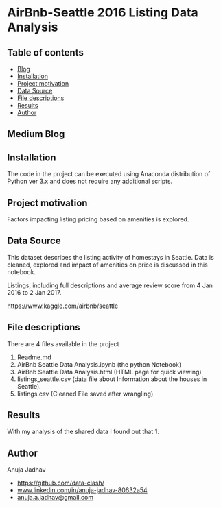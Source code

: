 # AirBnb-Seattle 2016 Listing Data Analysis


## Table of contents

- [Blog](#medium-blog)
- [Installation](#installation)
- [Project motivation](#project-motivation)
- [Data Source](#data-source)
- [File descriptions](#file-descriptions)
- [Results](#results)
- [Author](#Author)

## Medium Blog 



## Installation

The code in the project can be executed using Anaconda distribution of Python ver 3.x and does not require any additional scripts.

## Project motivation

Factors impacting listing pricing based on amenities is explored. 

## Data Source

This dataset describes the listing activity of homestays in Seattle. Data is cleaned, explored and impact of amenities on price is discussed in this notebook.

Listings, including full descriptions and average review score from 4 Jan 2016 to 2 Jan 2017. 

https://www.kaggle.com/airbnb/seattle

## File descriptions
There are 4 files available in the project
1. Readme.md 
2. AirBnb Seattle Data Analysis.ipynb (the python Notebook)
3. AirBnb Seattle Data Analysis.html (HTML page for quick viewing)
4. listings_seattle.csv (data file about Information about the houses in Seattle).
5. listings.csv (Cleaned File saved after wrangling)

## Results
With my analysis of the shared data I found out that
1. 

## Author

Anuja Jadhav
- https://github.com/data-clash/
- www.linkedin.com/in/anuja-jadhav-80632a54
- anuja.a.jadhav@gmail.com

